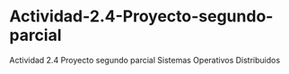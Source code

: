 # Actividad-2.4-Proyecto-segundo-parcial
Actividad 2.4 Proyecto segundo parcial Sistemas Operativos Distribuidos
